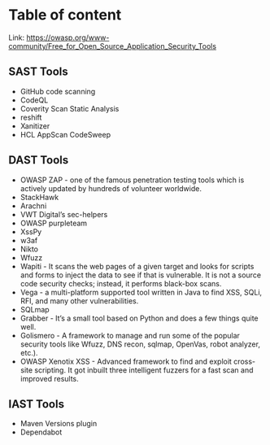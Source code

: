 # Table of content

Link: https://owasp.org/www-community/Free_for_Open_Source_Application_Security_Tools

## SAST Tools

- GitHub code scanning
- CodeQL 
- Coverity Scan Static Analysis 
- reshift
- Xanitizer 
- HCL AppScan CodeSweep 

## DAST Tools

- OWASP ZAP - one of the famous penetration testing tools which is actively updated by hundreds of volunteer worldwide.
- StackHawk
- Arachni 
- VWT Digital’s sec-helpers
- OWASP purpleteam 
- XssPy
- w3af
- Nikto
- Wfuzz
- Wapiti - It scans the web pages of a given target and looks for scripts and forms to inject the data to see if that is vulnerable. It is not a source code security checks; instead, it performs black-box scans.
- Vega - a multi-platform supported tool written in Java to find XSS, SQLi, RFI, and many other vulnerabilities.
- SQLmap
- Grabber - It’s a small tool based on Python and does a few things quite well.
- Golismero - A framework to manage and run some of the popular security tools like Wfuzz, DNS recon, sqlmap, OpenVas, robot analyzer, etc.).
- OWASP Xenotix XSS - Advanced framework to find and exploit cross-site scripting. It got inbuilt three intelligent fuzzers for a fast scan and improved results.

## IAST Tools

- Maven Versions plugin
- Dependabot
